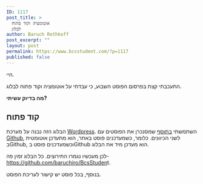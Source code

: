 ```yaml
---
ID: 1117
post_title: >
  אוטומציה וקוד פתוח
  לבלוג
author: Baruch Rothkoff
post_excerpt: ""
layout: post
permalink: https://www.bcsstudent.com/?p=1117
published: false
---
```

<!-- wp:paragraph -->
<p>היי.</p>
<!-- /wp:paragraph -->

<!-- wp:paragraph -->
<p>התעכבתי קצת בפרסום הפוסט השבוע, כי עבדתי על אוטומציה וקוד פתוח לבלוג.</p>
<!-- /wp:paragraph -->

<!-- wp:paragraph -->
<p><strong>מה בדיוק עשיתי?</strong></p>
<!-- /wp:paragraph -->

<!-- wp:heading -->
<h2>קוד פתוח</h2>
<!-- /wp:heading -->

<!-- wp:paragraph -->
<p>הבלוג הזה נבנה על מערכת <a href="###wordpress">Wordpress</a>. השתמשתי <a rel="noreferrer noopener" aria-label="בתוסף (opens in a new tab)" href="https://github.com/mAAdhaTTah/wordpress-github-sync" target="_blank">בתוסף</a> שמסנכרן את הפוסטים עם <a href="###github">Github</a>, לשני הכיוונים. כלומר, כשמעדכנים פוסט באתר, הוא מתעדכן אוטומטית בGithub, וכשמעדכנים פוסט בGithub הוא מעדכן מיד את הבלוג.</p>
<!-- /wp:paragraph -->

<!-- wp:paragraph -->
<p>לכן מעכשיו נגמרו התירוצים. כל הבלוג זמין פה- <a href="https://github.com/baruchiro/BcsStudent" target="_blank" rel="noreferrer noopener" aria-label="https://github.com/baruchiro/BcsStuden (opens in a new tab)">https://github.com/baruchiro/BcsStuden</a><a href="https://github.com/baruchiro/BcsStudent"></a>t.</p>
<!-- /wp:paragraph -->

<!-- wp:paragraph -->
<p>בנוסף, בכל פוסט יש קישור לעריכת הפוסט. </p>
<!-- /wp:paragraph -->